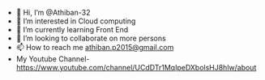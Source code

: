 - 👋 Hi, I’m @Athiban-32
- 👀 I’m interested in Cloud computing 
- 🌱 I’m currently learning Front End
- 💞️ I’m looking to collaborate on more persons
- 📫 How to reach me athiban.p2015@gmail.com 
- My Youtube Channel-https://www.youtube.com/channel/UCdDTr1MqIpeDXbolsHJ8hlw/about

<!---
Athiban-32/Athiban-32 is a ✨ special ✨ repository because its `README.md` (this file) appears on your GitHub profile.
You can click the Preview link to take a look at your changes.
--->
